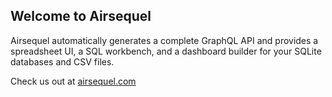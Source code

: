 ## Welcome to Airsequel

Airsequel automatically generates a complete GraphQL API and provides a spreadsheet UI, 
a SQL workbench, and a dashboard builder for your SQLite databases and CSV files.

Check us out at [airsequel.com](https://www.airsequel.com)
